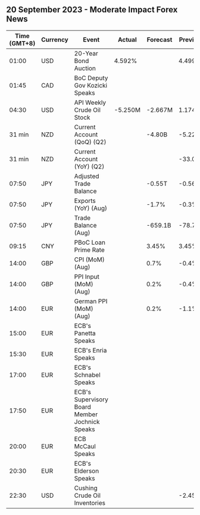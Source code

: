 ## 20 September 2023 - Moderate Impact Forex News

| Time (GMT+8) | Currency | Event | Actual | Forecast | Previous |
|------|----------|-------|--------|----------|----------|
| 01:00 | USD | 20-Year Bond Auction | 4.592% |  | 4.499% |
| 01:45 | CAD | BoC Deputy Gov Kozicki Speaks |  |  |  |
| 04:30 | USD | API Weekly Crude Oil Stock | -5.250M | -2.667M | 1.174M |
| 31 min | NZD | Current Account (QoQ) (Q2) |  | -4.80B | -5.22B |
| 31 min | NZD | Current Account (YoY) (Q2) |  |  | -33.03B |
| 07:50 | JPY | Adjusted Trade Balance |  | -0.55T | -0.56T |
| 07:50 | JPY | Exports (YoY) (Aug) |  | -1.7% | -0.3% |
| 07:50 | JPY | Trade Balance (Aug) |  | -659.1B | -78.7B |
| 09:15 | CNY | PBoC Loan Prime Rate |  | 3.45% | 3.45% |
| 14:00 | GBP | CPI (MoM) (Aug) |  | 0.7% | -0.4% |
| 14:00 | GBP | PPI Input (MoM) (Aug) |  | 0.2% | -0.4% |
| 14:00 | EUR | German PPI (MoM) (Aug) |  | 0.2% | -1.1% |
| 15:00 | EUR | ECB's Panetta Speaks |  |  |  |
| 15:30 | EUR | ECB's Enria Speaks |  |  |  |
| 17:00 | EUR | ECB's Schnabel Speaks |  |  |  |
| 17:50 | EUR | ECB's Supervisory Board Member Jochnick Speaks |  |  |  |
| 20:00 | EUR | ECB McCaul Speaks |  |  |  |
| 20:30 | EUR | ECB's Elderson Speaks |  |  |  |
| 22:30 | USD | Cushing Crude Oil Inventories |  |  | -2.450M |

